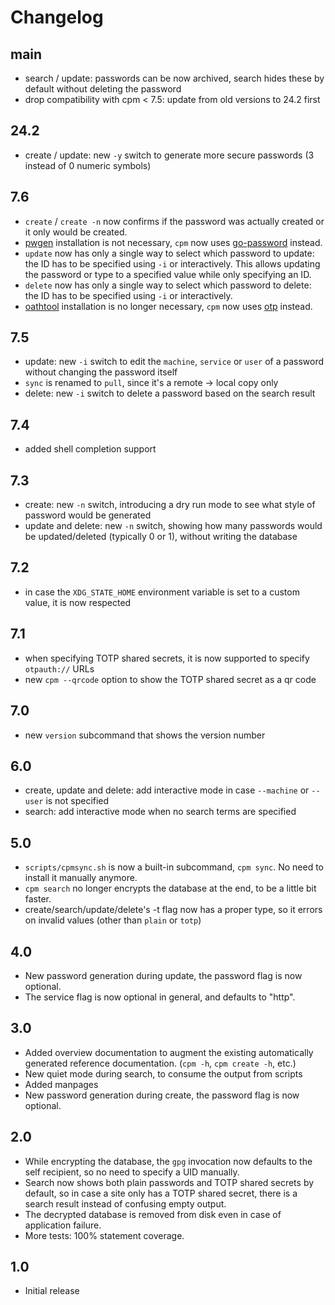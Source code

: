 # Changelog

## main

- search / update: passwords can be now archived, search hides these by default without deleting the
  password
- drop compatibility with cpm < 7.5: update from old versions to 24.2 first

## 24.2

- create / update: new `-y` switch to generate more secure passwords (3 instead of 0 numeric
  symbols)

## 7.6

- `create` / `create -n` now confirms if the password was actually created or it only would be
  created.
- [pwgen](http://sourceforge.net/projects/pwgen/) installation is not necessary, `cpm` now uses
  [go-password](https://github.com/sethvargo/go-password) instead.
- `update` now has only a single way to select which password to update: the ID has to be specified
  using `-i` or interactively. This allows updating the password or type to a specified value while
  only specifying an ID.
- `delete` now has only a single way to select which password to delete: the ID has to be specified
  using `-i` or interactively.
- [oathtool](https://www.nongnu.org/oath-toolkit/) installation is no longer necessary, `cpm` now
  uses [otp](https://github.com/pquerna/otp) instead.

## 7.5

- update: new `-i` switch to edit the `machine`, `service` or `user` of a password without changing
  the password itself
- `sync` is renamed to `pull`, since it's a remote -> local copy only
- delete: new `-i` switch to delete a password based on the search result

## 7.4

- added shell completion support

## 7.3

- create: new `-n` switch, introducing a dry run mode to see what style of password would be
  generated
- update and delete: new `-n` switch, showing how many passwords would be updated/deleted (typically
  0 or 1), without writing the database

## 7.2

- in case the `XDG_STATE_HOME` environment variable is set to a custom value, it is now respected

## 7.1

- when specifying TOTP shared secrets, it is now supported to specify `otpauth://` URLs
- new `cpm --qrcode` option to show the TOTP shared secret as a qr code

## 7.0

- new `version` subcommand that shows the version number

## 6.0

- create, update and delete: add interactive mode in case `--machine` or `--user` is not specified
- search: add interactive mode when no search terms are specified

## 5.0

- `scripts/cpmsync.sh` is now a built-in subcommand, `cpm sync`. No need to install it manually
  anymore.
- `cpm search` no longer encrypts the database at the end, to be a little bit faster.
- create/search/update/delete's -t flag now has a proper type, so it errors on invalid values (other
  than `plain` or `totp`)

## 4.0

- New password generation during update, the password flag is now optional.
- The service flag is now optional in general, and defaults to "http".

## 3.0

- Added overview documentation to augment the existing automatically generated reference
  documentation. (`cpm -h`, `cpm create -h`, etc.)
- New quiet mode during search, to consume the output from scripts
- Added manpages
- New password generation during create, the password flag is now optional.

## 2.0

- While encrypting the database, the `gpg` invocation now defaults to the self recipient, so no need
  to specify a UID manually.
- Search now shows both plain passwords and TOTP shared secrets by default, so in case a site only
  has a TOTP shared secret, there is a search result instead of confusing empty output.
- The decrypted database is removed from disk even in case of application failure.
- More tests: 100% statement coverage.

## 1.0

- Initial release
